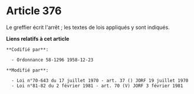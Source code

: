 # Article 376

Le greffier écrit l'arrêt ; les textes de lois appliqués y sont indiqués.

**Liens relatifs à cet article**

	**Codifié par**:

	  - Ordonnance 58-1296 1958-12-23

	**Modifié par**:

	  - Loi n°70-643 du 17 juillet 1970 - art. 37 () JORF 19 juillet 1970
	  - Loi n°81-82 du 2 février 1981 - art. 70 (V) JORF 3 février 1981
